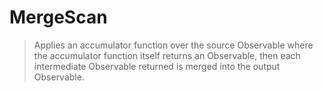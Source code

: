 # MergeScan

> Applies an accumulator function over the source Observable where the accumulator function itself returns an Observable, then each intermediate Observable returned is merged into the output Observable.
